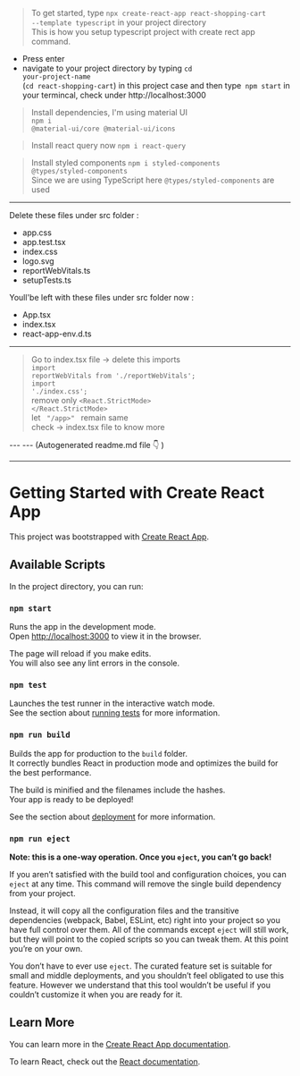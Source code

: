 >To get started, type <code>npx create-react-app react-shopping-cart --template typescript</code> in your project directory
<br>This is how you setup typescript project with create rect app command.<br>

- Press enter
- navigate to your project directory by typing <code>cd your-project-name<br></code>(<code>cd react-shopping-cart</code>) in this project case and then type<code> npm start</code> in your termincal, check under http://localhost:3000

>Install dependencies, I'm using material UI<br>
<code>npm i @material-ui/core @material-ui/icons</code>

>Install react query now
<code>npm i react-query</code>

>Install styled components
<code>npm i styled-components @types/styled-components</code><br>
Since we are using TypeScript here <code>@types/styled-components</code> are used
---
Delete these files under src folder :
- app.css
- app.test.tsx
- index.css
- logo.svg
- reportWebVitals.ts
- setupTests.ts

Youll'be left with these files under src folder now :
- App.tsx
- index.tsx
- react-app-env.d.ts
---
>Go to index.tsx file -> delete this imports<br> <code>import reportWebVitals from './reportWebVitals';<br>import './index.css';</code>
<br>remove only <code><React.StrictMode> </React.StrictMode> </code>
<br> let <code> "/app>" </code> remain same
<br>check -> index.tsx file to know more 
</code>
---
---
(Autogenerated readme.md file 👇 )

---
# Getting Started with Create React App

This project was bootstrapped with [Create React App](https://github.com/facebook/create-react-app).

## Available Scripts

In the project directory, you can run:

### `npm start`

Runs the app in the development mode.\
Open [http://localhost:3000](http://localhost:3000) to view it in the browser.

The page will reload if you make edits.\
You will also see any lint errors in the console.

### `npm test`

Launches the test runner in the interactive watch mode.\
See the section about [running tests](https://facebook.github.io/create-react-app/docs/running-tests) for more information.

### `npm run build`

Builds the app for production to the `build` folder.\
It correctly bundles React in production mode and optimizes the build for the best performance.

The build is minified and the filenames include the hashes.\
Your app is ready to be deployed!

See the section about [deployment](https://facebook.github.io/create-react-app/docs/deployment) for more information.

### `npm run eject`

**Note: this is a one-way operation. Once you `eject`, you can’t go back!**

If you aren’t satisfied with the build tool and configuration choices, you can `eject` at any time. This command will remove the single build dependency from your project.

Instead, it will copy all the configuration files and the transitive dependencies (webpack, Babel, ESLint, etc) right into your project so you have full control over them. All of the commands except `eject` will still work, but they will point to the copied scripts so you can tweak them. At this point you’re on your own.

You don’t have to ever use `eject`. The curated feature set is suitable for small and middle deployments, and you shouldn’t feel obligated to use this feature. However we understand that this tool wouldn’t be useful if you couldn’t customize it when you are ready for it.

## Learn More

You can learn more in the [Create React App documentation](https://facebook.github.io/create-react-app/docs/getting-started).

To learn React, check out the [React documentation](https://reactjs.org/).
